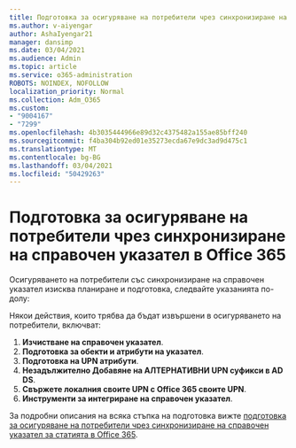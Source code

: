 ```yaml
---
title: Подготовка за осигуряване на потребители чрез синхронизиране на справочен указател в Office 365
ms.author: v-aiyengar
author: AshaIyengar21
manager: dansimp
ms.date: 03/04/2021
ms.audience: Admin
ms.topic: article
ms.service: o365-administration
ROBOTS: NOINDEX, NOFOLLOW
localization_priority: Normal
ms.collection: Adm_O365
ms.custom:
- "9004167"
- "7299"
ms.openlocfilehash: 4b3035444966e89d32c4375482a155ae85bff240
ms.sourcegitcommit: f4ba304b92ed01e35273ecda67e9dc3ad9d475c1
ms.translationtype: MT
ms.contentlocale: bg-BG
ms.lasthandoff: 03/04/2021
ms.locfileid: "50429263"
---
```

# <a name="prepare-to-provision-users-through-directory-synchronization-to-office-365"></a>Подготовка за осигуряване на потребители чрез синхронизиране на справочен указател в Office 365

Осигуряването на потребители със синхронизиране на справочен указател изисква планиране и подготовка, следвайте указанията по-долу:

Някои действия, които трябва да бъдат извършени в осигуряването на потребители, включват:
1. **Изчистване на справочен указател**.
1. **Подготовка за обекти и атрибути на указател**.
1. **Подготовка на UPN атрибути**.
1. **Незадължително Добавяне на АЛТЕРНАТИВНИ UPN суфикси в AD DS**.
1. **Свържете локалния своите UPN с Office 365 своите UPN**.
1. **Инструменти за интегриране на справочен указател**.

За подробни описания на всяка стъпка на подготовка вижте [подготовка за осигуряване на потребители чрез синхронизиране на справочен указател за статията в Office 365](https://aka.ms/office365assistantprovisionuserstooffice365).